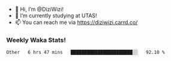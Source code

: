 - 👋 Hi, I’m @DiziWizi!
- 🌱 I’m currently studying at UTAS!
- 📫 You can reach me via https://diziwizi.carrd.co/

### Weekly Waka Stats!
<!--START_SECTION:waka-->

```text
Other   6 hrs 47 mins   ███████████████████████░░   92.10 %
```

<!--END_SECTION:waka-->
